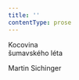 ```yaml
---
title: ''
contentType: prose
---
```


<section>

Kocovina  
šumavského léta

Martin Sichinger

</section>
